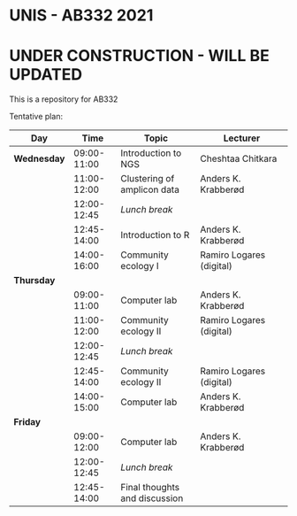 # UNIS - AB332 2021

# UNDER CONSTRUCTION - WILL BE UPDATED
This is a repository for AB332


Tentative plan:


| Day           | Time        | Topic                         | Lecturer                 |
| ------------- | ----------- | ----------------------------- | ------------------------ |
| **Wednesday** | 09:00-11:00 | Introduction to NGS           | Cheshtaa Chitkara        |
|               | 11:00-12:00 | Clustering of amplicon data   | Anders K. Krabberød      |
|               | 12:00-12:45 | _Lunch break_                 |                          |
|               | 12:45-14:00 | Introduction to R             | Anders K. Krabberød      |
|               | 14:00-16:00 | Community ecology I           | Ramiro Logares (digital) |
| **Thursday**  |             |                               |                          |
|               | 09:00-11:00 | Computer lab                  | Anders K. Krabberød      |
|               | 11:00-12:00 | Community ecology II          | Ramiro Logares (digital) |
|               | 12:00-12:45 | _Lunch break_                 |                          |
|               | 12:45-14:00 | Community ecology II          | Ramiro Logares (digital) |
|               | 14:00-15:00 | Computer lab                  | Anders K. Krabberød      |
| **Friday**    |             |                               |                          |
|               | 09:00-12:00 | Computer lab                  | Anders K. Krabberød      |
|               | 12:00-12:45 | _Lunch break_                 |                          |
|               | 12:45-14:00 | Final thoughts and discussion |                          |
